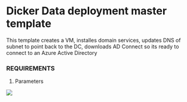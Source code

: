 # Dicker Data deployment master template

This template creates a VM, installes domain services, updates DNS of subnet to point back to the DC, downloads AD Connect so its ready to connect to an Azure Active Directory

### REQUIREMENTS
1. Parameters

<a href="https://portal.azure.com/#create/Microsoft.Template/uri/https%3A%2F%2Fraw.githubusercontent.com%2Fehhwerd%2Fdcib-vpn-p2s%2Fmaster%2FAzureResourceGroup4%2Fazuredeploy.json" target="_blank">
    <img src="http://azuredeploy.net/deploybutton.png"/>
</a>


